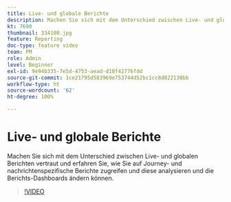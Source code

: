 ```yaml
---
title: Live- und globale Berichte
description: Machen Sie sich mit dem Unterschied zwischen Live- und globalen Berichten vertraut und erfahren Sie, wie Sie auf Journey- und nachrichtenspezifische Berichte zugreifen und diese analysieren und die Berichts-Dashboards ändern können.
kt: 7690
thumbnail: 334108.jpg
feature: Reporting
doc-type: feature video
team: PM
role: Admin
level: Beginner
exl-id: 9e94b335-7e5d-4753-aead-d18f42776fdd
source-git-commit: 1ce21795d583969e753744d52bc1cc8d822130bb
workflow-type: ht
source-wordcount: '62'
ht-degree: 100%

---
```


# Live- und globale Berichte

Machen Sie sich mit dem Unterschied zwischen Live- und globalen Berichten vertraut und erfahren Sie, wie Sie auf Journey- und nachrichtenspezifische Berichte zugreifen und diese analysieren und die Berichts-Dashboards ändern können.  

>[!VIDEO](https://video.tv.adobe.com/v/334108?quality=12)
